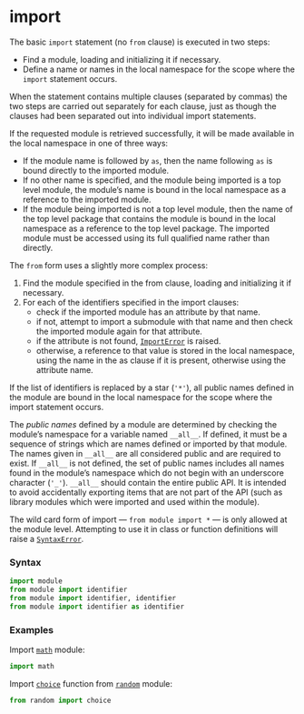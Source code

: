# import

The basic `import` statement (no `from` clause) is executed in two steps:

- Find a module, loading and initializing it if necessary.
- Define a name or names in the local namespace for the scope where the `import` statement occurs.

When the statement contains multiple clauses (separated by commas) the two steps are carried out separately for each clause, just as though the clauses had been separated out into individual import statements.

If the requested module is retrieved successfully, it will be made available in the local namespace in one of three ways:

- If the module name is followed by `as`, then the name following `as` is bound directly to the imported module.
- If no other name is specified, and the module being imported is a top level module, the module’s name is bound in the local namespace as a reference to the imported module.
- If the module being imported is not a top level module, then the name of the top level package that contains the module is bound in the local namespace as a reference to the top level package. The imported module must be accessed using its full qualified name rather than directly.

The `from` form uses a slightly more complex process:

1. Find the module specified in the from clause, loading and initializing it if necessary.
2. For each of the identifiers specified in the import clauses:
    - check if the imported module has an attribute by that name.
    - if not, attempt to import a submodule with that name and then check the imported module again for that attribute.
    - if the attribute is not found, [`ImportError`](/exceptions/ImportError.md) is raised.
    - otherwise, a reference to that value is stored in the local namespace, using the name in the as clause if it is present, otherwise using the attribute name.

If the list of identifiers is replaced by a star (`'*'`), all public names defined in the module are bound in the local namespace for the scope where the import statement occurs.

The *public names* defined by a module are determined by checking the module’s namespace for a variable named `__all__`. If defined, it must be a sequence of strings which are names defined or imported by that module. The names given in `__all__` are all considered public and are required to exist. If `__all__` is not defined, the set of public names includes all names found in the module’s namespace which do not begin with an underscore character (`'_'`). `__all__` should contain the entire public API. It is intended to avoid accidentally exporting items that are not part of the API (such as library modules which were imported and used within the module).

The wild card form of import — `from module import *` — is only allowed at the module level. Attempting to use it in class or function definitions will raise a [`SyntaxError`](/exceptions/SyntaxError.md).

### Syntax

```python
import module
from module import identifier
from module import identifier, identifier
from module import identifier as identifier
```

### Examples

Import [`math`](/modules/math/) module:

```python
import math
```

Import [`choice`](/modules/random/choice.md) function from [`random`](/modules/random/) module:

```python
from random import choice
```
